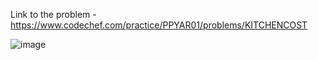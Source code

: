 Link to the problem - https://www.codechef.com/practice/PPYAR01/problems/KITCHENCOST


![image](https://github.com/Haleshot/Competitive-Programming/assets/57552973/52a1f3b9-6b5a-4d77-8759-6a640f036f5a)

